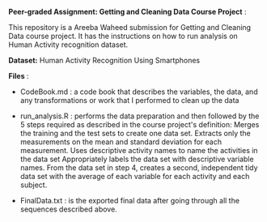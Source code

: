 
**Peer-graded Assignment: Getting and Cleaning Data Course Project** :

This repository is a Areeba Waheed submission for Getting and Cleaning
Data course project. It has the instructions on how to run analysis on
Human Activity recognition dataset.

**Dataset:** Human Activity Recognition Using Smartphones

**Files** :

-   CodeBook.md : a code book that describes the variables, the data,
    and any transformations or work that I performed to clean up the
    data

-   run_analysis.R : performs the data preparation and then followed by
    the 5 steps required as described in the course project's
    definition: Merges the training and the test sets to create one data
    set. Extracts only the measurements on the mean and standard
    deviation for each measurement. Uses descriptive activity names to
    name the activities in the data set Appropriately labels the data
    set with descriptive variable names. From the data set in step 4,
    creates a second, independent tidy data set with the average of each
    variable for each activity and each subject.

-   FinalData.txt : is the exported final data after going through all
    the sequences described above.
